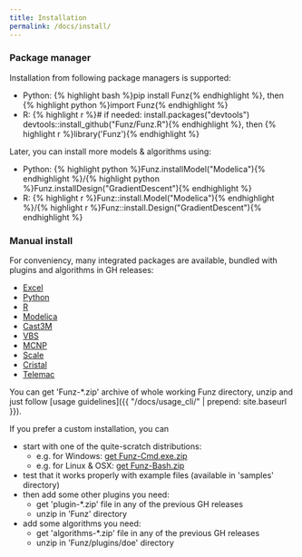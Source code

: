 ```yaml
---
title: Installation
permalink: /docs/install/
---
```


### Package manager

Installation from following package managers is supported:

* Python: {% highlight bash %}pip install Funz{% endhighlight %}, then {% highlight python %}import Funz{% endhighlight %}
* R: {% highlight r %}# if needed: install.packages("devtools")
devtools::install_github("Funz/Funz.R"){% endhighlight %}, then {% highlight r %}library('Funz'){% endhighlight %}

Later, you can install more models & algorithms using:

* Python: {% highlight python %}Funz.installModel("Modelica"){% endhighlight %}/{% highlight python %}Funz.installDesign("GradientDescent"){% endhighlight %}
* R: {% highlight r %}Funz::install.Model("Modelica"){% endhighlight %}/{% highlight r %}Funz::install.Design("GradientDescent"){% endhighlight %}


### Manual install

For conveniency, many integrated packages are available, bundled with plugins and algorithms in GH releases:

* [Excel](https://github.com/Funz/plugin-Excel/releases/latest)
* [Python](https://github.com/Funz/plugin-Python/releases/latest)
* [R](https://github.com/Funz/plugin-R/releases/latest)
* [Modelica](https://github.com/Funz/plugin-Modelica/releases/latest)
* [Cast3M](https://github.com/Funz/plugin-Cast3m/releases/latest)
* [VBS](https://github.com/Funz/plugin-VBS/releases/latest)
* [MCNP](https://github.com/Funz/plugin-MCNP/releases/latest)
* [Scale](https://github.com/Funz/plugin-ScaleThen/releases/latest)
* [Cristal](https://github.com/Funz/plugin-Cristal/releases/latest)
* [Telemac](https://github.com/Funz/plugin-Telemac/releases/latest)

You can get 'Funz-*.zip' archive of whole working Funz directory, unzip and just follow [usage guidelines]({{ "/docs/usage_cli/" | prepend: site.baseurl }}).

If you prefer a custom installation, you can 

* start with one of the quite-scratch distributions:
  * e.g. for Windows: [get Funz-Cmd.exe.zip](https://github.com/Funz/plugin-Cmd.exe/releases/latest)
  * e.g. for Linux & OSX: [get Funz-Bash.zip](https://github.com/Funz/plugin-Bash/releases/latest)
* test that it works properly with example files (available in 'samples' directory)
* then add some other plugins you need:
  * get 'plugin-*.zip' file in any of the previous GH releases
  * unzip in 'Funz' directory
* add some algorithms you need:
  * get 'algorithms-*.zip' file in any of the previous GH releases
  * unzip in 'Funz/plugins/doe' directory
